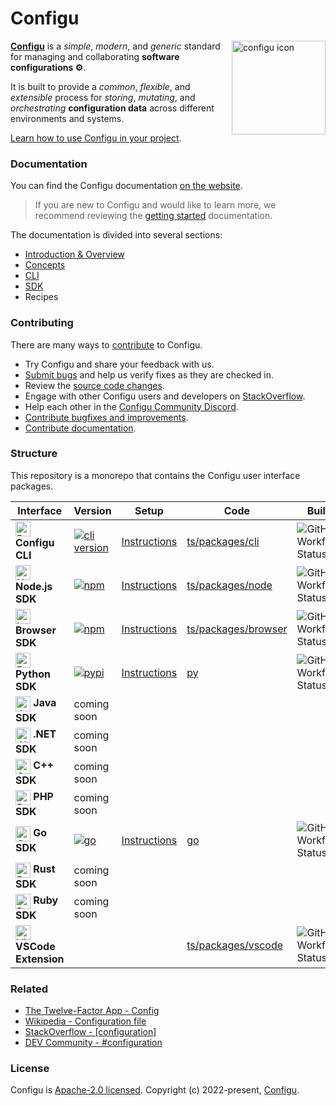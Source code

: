 # Configu

<a href="https://configu.com" target="_blank">
  <img align="right" src="https://raw.githubusercontent.com/configu/configu/main/assets/logo.svg" height="150px" alt="configu icon">
</a>

[**Configu**](https://configu.com/docs/) is a _simple_, _modern_, and _generic_ standard for managing and collaborating **software configurations ⚙️**. 

It is built to provide a _common_, _flexible_, and _extensible_ process for _storing_, _mutating_, and _orchestrating_ **configuration data** across different environments and systems.

[Learn how to use Configu in your project](https://configu.com/docs/get-started/).

### Documentation

You can find the Configu documentation [on the website](https://configu.com/).

> If you are new to Configu and would like to learn more, we recommend reviewing the [getting started](https://configu.com/docs/get-started/) documentation.

The documentation is divided into several sections:

* [Introduction & Overview](https://configu.com/docs/)
* [Concepts](https://configu.com/docs/terminology/)
* [CLI](https://configu.com/docs/cli-overview/)
* [SDK](https://configu.com/docs/sdk-overview/)
* Recipes

### Contributing

There are many ways to [contribute](CONTRIBUTING.md) to Configu.

* Try Configu and share your feedback with us.
* [Submit bugs](https://github.com/configu/configu/issues) and help us verify fixes as they are checked in.
* Review the [source code changes](https://github.com/configu/configu/pulls).
* Engage with other Configu users and developers on [StackOverflow](https://stackoverflow.com/questions/tagged/configu).
* Help each other in the [Configu Community Discord](https://discord.com/invite/cjSBxnB9z8).
* [Contribute bugfixes and improvements](CONTRIBUTING.md).
* [Contribute documentation](https://github.com/configu/docs).

<!-- ### Roadmap

For details on our planned features and future direction please refer to our [roadmap](link-to-public-gh-project). -->

### Structure

This repository is a monorepo that contains the Configu user interface packages.

<table>
  <thead>
    <tr>
      <th>Interface</th>
      <th>Version</th>
      <th>Setup</th>
      <th>Code</th>
      <th>Build</th>
    </tr>
  </thead>
  <tbody>
    <tr>
      <td>
        <img alt="Bash" height="24" width="24" align="absmiddle" src="https://cdn.svgporn.com/logos/bash-icon.svg">
        <strong>Configu CLI</strong>
      </td>
      <td>
        <a href="https://cli.configu.com/channels/stable/configu-linux-x64-buildmanifest"> 
          <img alt="cli version" src="https://img.shields.io/badge/dynamic/json?color=%230066F5&label=%40configu%2Fcli&prefix=v&logo=windowsterminal&query=version&url=https%3A%2F%2Fcli.configu.com%2Fchannels%2Fstable%2Fconfigu-linux-x64-buildmanifest">
        </a>
      </td>
      <td>
        <a href="https://configu.com/docs/cli-setup/" target="_blank">Instructions</a>
      </td>
      <td>
        <a href="ts/packages/cli" target="_blank">ts/packages/cli</a>
      </td>
      <td>
        <img alt="GitHub Workflow Status" align="absmiddle" src="https://img.shields.io/github/actions/workflow/status/configu/configu/cd-cli.yml?label=CD&logo=githubactions&logoColor=white">
      </td>
    </tr>
    <tr>
      <td>
        <img alt="Node.js" height="24" width="24" align="absmiddle" src="https://cdn.svgporn.com/logos/nodejs-icon.svg">
        <strong>Node.js SDK</strong>
      </td>
      <td>
        <a href="https://www.npmjs.com/package/@configu/node" target="_blank"> 
          <img alt="npm" align="absmiddle" src="https://img.shields.io/npm/v/@configu/node?color=%230066F5&label=%40configu%2Fnode&logo=npm">
        </a>
      </td>
      <td>
        <a href="ts/packages/node/README.md#install" target="_blank">Instructions</a>
      </td>
      <td>
        <a href="ts/packages/node" target="_blank">ts/packages/node</a>
      </td>
      <td>
        <img alt="GitHub Workflow Status" align="absmiddle" src="https://img.shields.io/github/actions/workflow/status/configu/configu/cd-ts.yml?label=CD&logo=githubactions&logoColor=white">
      </td>
    </tr>
    <tr>
      <td>
        <img alt="Internet Explorer" height="24" width="24" align="absmiddle" src="https://cdn.svgporn.com/logos/internetexplorer.svg">
        <strong>Browser SDK</strong>
      </td>
      <td>
        <a href="https://www.npmjs.com/package/@configu/browser" target="_blank"> 
          <img alt="npm" align="absmiddle" src="https://img.shields.io/npm/v/@configu/browser?color=%230066F5&label=%40configu%2Fbrowser&logo=npm">
        </a>
      </td>
      <td>
        <a href="ts/packages/browser/README.md#install" target="_blank">Instructions</a>
      </td>
      <td>
        <a href="ts/packages/browser" target="_blank">ts/packages/browser</a>
      </td>
      <td>
        <img alt="GitHub Workflow Status" align="absmiddle" src="https://img.shields.io/github/actions/workflow/status/configu/configu/cd-ts.yml?label=CD&logo=githubactions&logoColor=white">
      </td>
    </tr>
    <tr>
      <td>
        <img alt="Python" height="24" width="24" align="absmiddle" src="https://cdn.svgporn.com/logos/python.svg">
        <strong>Python SDK</strong>
      </td>
      <td>
        <a href="https://pypi.org/project/configu/" target="_blank"> 
          <img alt="pypi" align="absmiddle" src="https://img.shields.io/pypi/v/configu?color=%230066F5&label=%40configu%2Fpy&logo=pypi">
        </a>
      </td>
      <td>
        <a href="py/README.md#install" target="_blank">Instructions</a>
      </td>
      <td>
        <a href="py" target="_blank">py</a>
      </td>
      <td>
        <img alt="GitHub Workflow Status" align="absmiddle" src="https://img.shields.io/github/actions/workflow/status/configu/configu/cd-py.yml?label=CD&logo=githubactions&logoColor=white">
      </td>
    </tr>
    <tr>
      <td>
        <img alt="Java" height="24" width="24" align="absmiddle" src="https://cdn.svgporn.com/logos/java.svg">
        <strong>Java SDK</strong>
      </td>
      <td>
        coming soon
      </td>
      <td>
        <!-- <a href="https://configu.com/docs/java-sdk-setup/" target="_blank">Instructions</a> -->
      </td>
      <td>
        <!-- <a href="java" target="_blank">java</a> -->
      </td>
      <td>
        <!-- <img alt="GitHub Workflow Status" align="absmiddle" src="https://img.shields.io/github/actions/workflow/status/configu/configu/cd-java.yml?label=CD&logo=githubactions&logoColor=white"> -->
      </td>
    </tr>
    <tr>
      <td>
        <img alt=".NET" height="24" width="24" align="absmiddle" src="https://cdn.svgporn.com/logos/dotnet.svg">
        <strong>.NET SDK</strong>
      </td>
      <td>
        coming soon
      </td>
      <td>
      </td>
      <td>
      </td>
      <td>
      </td>
    </tr>
    <tr>
      <td>
        <img alt="C++" height="24" width="24" align="absmiddle" src="https://cdn.svgporn.com/logos/c-plusplus.svg">
        <strong>C++ SDK</strong>
      </td>
      <td>
        coming soon
      </td>
      <td>
      </td>
      <td>
      </td>
      <td>
      </td>
    </tr>
    <tr>
      <td>
        <img alt="PHP" height="24" width="24" align="absmiddle" src="https://cdn.svgporn.com/logos/php.svg">
        <strong>PHP SDK</strong>
      </td>
      <td>
        coming soon
      </td>
      <td>
      </td>
      <td>
      </td>
      <td>
      </td>
    </tr>
    <tr>
      <td>
        <img alt="Go" height="24" width="24" align="absmiddle" src="https://cdn.svgporn.com/logos/go.svg">
        <strong>Go SDK</strong>
      </td>
      <td>
        <a href="https://pkg.go.dev/github.com/configu/configu/go" target="_blank"> 
          <img alt="go" align="absmiddle" src="https://img.shields.io/github/v/tag/configu/configu?filter=go-&color=%230066F5&label=%40configu%2Fgo&logo=github">
        </a>
      </td>
      <td>
        <a href="go/README.md#install" target="_blank">Instructions</a>
      </td>
      <td>
        <a href="go" target="_blank">go</a>
      </td>
      <td>
        <img alt="GitHub Workflow Status" align="absmiddle" src="https://img.shields.io/github/actions/workflow/status/configu/configu/cd-go.yml?label=CD&logo=githubactions&logoColor=white">
      </td>
    </tr>
    <tr>
      <td>
        <img alt="Rust" height="24" width="24" align="absmiddle" src="https://cdn.svgporn.com/logos/rust.svg">
        <strong>Rust SDK</strong>
      </td>
      <td>
        coming soon
      </td>
      <td>
      </td>
      <td>
      </td>
      <td>
      </td>
    </tr>
    <tr>
      <td>
        <img alt="Ruby" height="24" width="24" align="absmiddle" src="https://cdn.svgporn.com/logos/ruby.svg">
        <strong>Ruby SDK</strong>
      </td>
      <td>
        coming soon
      </td>
      <td>
      </td>
      <td>
      </td>
      <td>
      </td>
    </tr>
    <tr>
      <td>
        <img alt="Visual Studio Code" height="24" width="24" align="absmiddle" src="https://cdn.svgporn.com/logos/visual-studio-code.svg">
        <strong>VSCode Extension</strong>
      </td>
      <td>
        <!-- <a href="https://github.com/configu/configu/releases?q=vscode&expanded=true" target="_blank"> 
          <img alt="npm (scoped)" align="absmiddle" src="https://img.shields.io/npm/v/@configu/browser?color=%230066F5&label=%40configu%2Fbrowser&logo=github">
        </a> -->
      </td>
      <td>
        <!-- <a href="https://configu.com/docs/vscode-ext-setup/" target="_blank">Instructions</a> -->
      </td>
      <td>
        <a href="ts/packages/vscode" target="_blank">ts/packages/vscode</a>
      </td>
      <td>
        <img alt="GitHub Workflow Status" align="absmiddle" src="https://img.shields.io/github/actions/workflow/status/configu/configu/cd-vscode.yml?label=CD&logo=githubactions&logoColor=white">
      </td>
    </tr>
  </tbody>
</table>

### Related

- [The Twelve-Factor App - Config](https://12factor.net/config)
- [Wikipedia - Configuration file](https://en.wikipedia.org/wiki/Configuration_file)
- [StackOverflow - [configuration]](https://stackoverflow.com/questions/tagged/configuration)
- [DEV Community ‍- #configuration](https://dev.to/t/configuration/top/infinity)

### License

Configu is [Apache-2.0 licensed](./LICENSE).
Copyright (c) 2022-present, [Configu](https://configu.com/).

